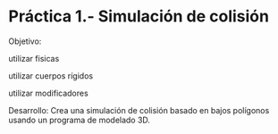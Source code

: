 # Práctica 1.- Simulación de colisión

Objetivo:



utilizar fisicas 


utilizar cuerpos rígidos



utilizar  modificadores

Desarrollo: Crea una simulación de colisión basado en bajos polígonos usando un programa de modelado 3D.

